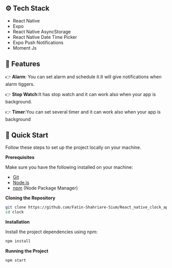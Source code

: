 
## ⚙️ Tech Stack
- React Native
- Expo
- React Native AsyncStorage
- React Native Date Time Picker
- Expo Push Notifications
- Moment Js
## 🔋 Features
👉 **Alarm**: You can set alarm and schedule it.It will give notifications when alarm tiggers.

👉 **Stop Watch**:It has stop watch and it can work also when your app is background.

👉 **Timer**:You can set several timer and it can work also when your app is background

## 🤸 Quick Start

Follow these steps to set up the project locally on your machine.

**Prerequisites**

Make sure you have the following installed on your machine:

- [Git](https://git-scm.com/)
- [Node.js](https://nodejs.org/en)
- [npm](https://www.npmjs.com/) (Node Package Manager)

**Cloning the Repository**

```bash
git clone https://github.com/Fatin-Shahriare-Sium/React_native_clock_app.git
cd clock
```
**Installation**

Install the project dependencies using npm:

```bash
npm install
```

**Running the Project**

```bash
npm start
```

